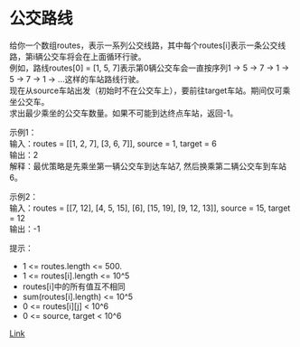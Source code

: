 <h1>公交路线</h1>

给你一个数组routes，表示一系列公交线路，其中每个routes[i]表示一条公交线路，第i辆公交车将会在上面循环行驶。</br>
例如，路线routes[0] = [1, 5, 7]表示第0辆公交车会一直按序列1 -> 5 -> 7 -> 1 -> 5 -> 7 -> 1 -> ...这样的车站路线行驶。</br>
现在从source车站出发（初始时不在公交车上），要前往target车站。期间仅可乘坐公交车。</br>
求出最少乘坐的公交车数量。如果不可能到达终点车站，返回-1。</br>

示例1：</br>
输入：routes = [[1, 2, 7], [3, 6, 7]], source = 1, target = 6</br>
输出：2</br>
解释：最优策略是先乘坐第一辆公交车到达车站7, 然后换乘第二辆公交车到车站6。</br>

示例2：</br>
输入：routes = [[7, 12], [4, 5, 15], [6], [15, 19], [9, 12, 13]], source = 15, target = 12</br>
输出：-1</br>

提示：
- 1 <= routes.length <= 500.
- 1 <= routes[i].length <= 10^5
- routes[i]中的所有值互不相同
- sum(routes[i].length) <= 10^5
- 0 <= routes[i][j] < 10^6
- 0 <= source, target < 10^6

[Link](https://leetcode-cn.com/problems/bus-routes/)